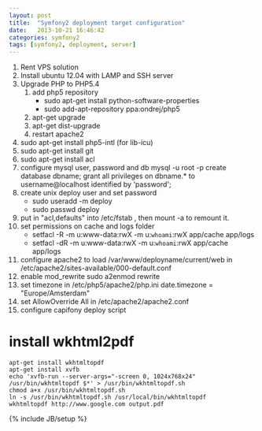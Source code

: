 ```yaml
---
layout: post
title:  "Symfony2 deployment target configuration"
date:   2013-10-21 16:46:42
categories: symfony2
tags: [symfony2, deployment, server]
---
```


1. Rent VPS solution
1. Install ubuntu 12.04 with LAMP and SSH server
1. Upgrade PHP to PHP5.4
    1. add php5 repository  
        * sudo apt-get install python-software-properties
        * sudo add-apt-repository  ppa:ondrej/php5
    1. apt-get upgrade
    1. apt-get dist-upgrade
    1. restart apache2
1. sudo apt-get install php5-intl (for lib-icu)
1. sudo apt-get install git
1. sudo apt-get install acl
1. configure mysql user, password and db
        mysql -u root -p
        create database dbname;
        grant all privileges on dbname.* to username@localhost identified by 'password';
1. create unix deploy user and set password
    * sudo useradd -m deploy
    * sudo passwd deploy
1. put in "acl,defaults" into /etc/fstab , then mount -a to remount it. 
1. set permissions on cache and logs folder 
    * setfacl -R -m u:www-data:rwX -m u:`whoami`:rwX app/cache app/logs
    * setfacl -dR -m u:www-data:rwX -m u:`whoami`:rwX app/cache app/logs
1. configure apache2 to load /var/www/deployname/current/web in /etc/apache2/sites-available/000-default.conf
1. enable mod_rewrite
        sudo a2enmod rewrite
1. set timezone in /etc/php5/apache2/php.ini
        date.timezone = "Europe/Amsterdam" 
1. set AllowOverride All in /etc/apache2/apache2.conf
1. configure capifony deploy script
# install wkhtml2pdf
```
apt-get install wkhtmltopdf
apt-get install xvfb
echo 'xvfb-run --server-args="-screen 0, 1024x768x24" /usr/bin/wkhtmltopdf $*' > /usr/bin/wkhtmltopdf.sh
chmod a+x /usr/bin/wkhtmltopdf.sh
ln -s /usr/bin/wkhtmltopdf.sh /usr/local/bin/wkhtmltopdf
wkhtmltopdf http://www.google.com output.pdf
```
{% include JB/setup %}